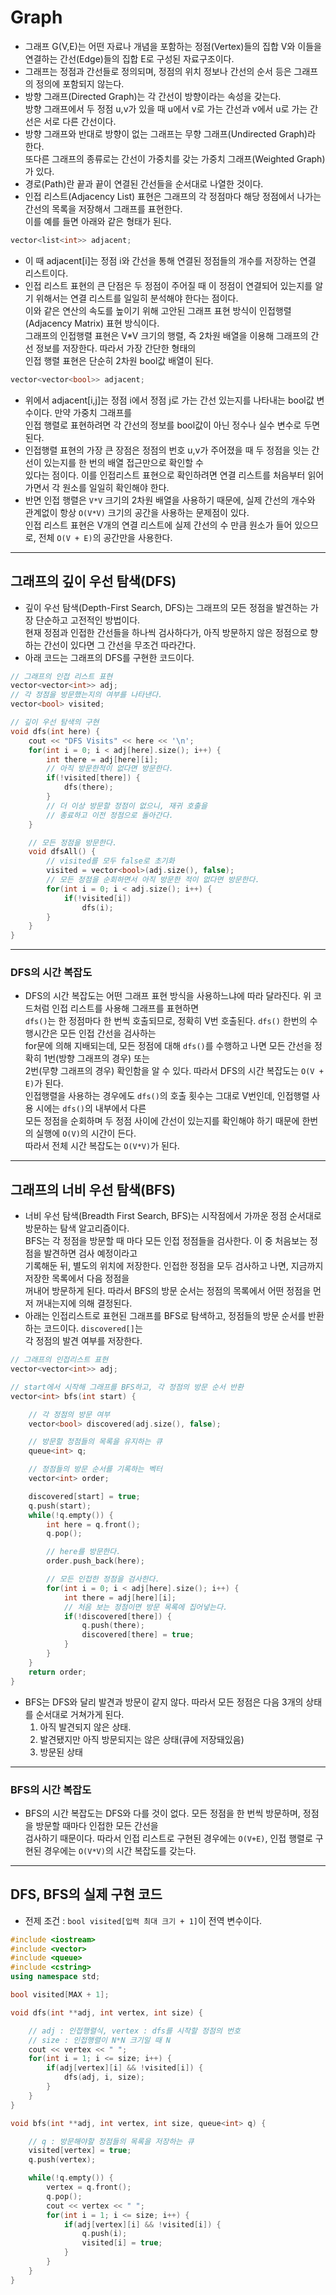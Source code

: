 Graph
======

* 그래프 G(V,E)는 어떤 자료나 개념을 포함하는 정점(Vertex)들의 집합 V와 이들을 연결하는 간선(Edge)들의 집합 E로 구성된 자료구조이다.
* 그래프는 정점과 간선들로 정의되며, 정점의 위치 정보나 간선의 순서 등은 그래프의 정의에 포함되지 않는다.
* 방향 그래프(Directed Graph)는 각 간선이 방향이라는 속성을 갖는다.   
  방향 그래프에서 두 정점 u,v가 있을 때 u에서 v로 가는 간선과 v에서 u로 가는 간선은 서로 다른 간선이다.
* 방향 그래프와 반대로 방향이 없는 그래프는 무향 그래프(Undirected Graph)라 한다.   
  또다른 그래프의 종류로는 간선이 가중치를 갖는 가중치 그래프(Weighted Graph)가 있다.
* 경로(Path)란 끝과 끝이 연결된 간선들을 순서대로 나열한 것이다.
* 인접 리스트(Adjacency List) 표현은 그래프의 각 정점마다 해당 정점에서 나가는 간선의 목록을 저장해서 그래프를 표현한다.   
  이를 예를 들면 아래와 같은 형태가 된다.
```cpp
vector<list<int>> adjacent;
```
* 이 때 adjacent[i]는 정점 i와 간선을 통해 연결된 정점들의 개수를 저장하는 연결 리스트이다.
* 인접 리스트 표현의 큰 단점은 두 정점이 주어질 때 이 정점이 연결되어 있는지를 알기 위해서는 연결 리스트를 일일히 분석해야 한다는 점이다.   
  이와 같은 연산의 속도를 높이기 위해 고안된 그래프 표현 방식이 인접행렬(Adjacency Matrix) 표현 방식이다.   
  그래프의 인접행렬 표현은 V*V 크기의 행렬, 즉 2차원 배열을 이용해 그래프의 간선 정보를 저장한다. 따라서 가장 간단한 형태의   
  인접 행렬 표현은 단순히 2차원 bool값 배열이 된다.
```cpp
vector<vector<bool>> adjacent;
```
* 위에서 adjacent[i,j]는 정점 i에서 정점 j로 가는 간선 있는지를 나타내는 bool값 변수이다. 만약 가중치 그래프를   
  인접 행렬로 표현하려면 각 간선의 정보를 bool값이 아닌 정수나 실수 변수로 두면 된다.
* 인접행렬 표현의 가장 큰 장점은 정점의 번호 u,v가 주어졌을 때 두 정점을 잇는 간선이 있는지를 한 번의 배열 접근만으로 확인할 수   
  있다는 점이다. 이를 인접리스트 표현으로 확인하려면 연결 리스트를 처음부터 읽어가면서 각 원소를 일일히 확인해야 한다.
* 반면 인접 행렬은 `V*V` 크기의 2차원 배열을 사용하기 때문에, 실제 간선의 개수와 관계없이 항상 `O(V*V)` 크기의 공간을 사용하는 문제점이 있다.   
  인접 리스트 표현은 V개의 연결 리스트에 실제 간선의 수 만큼 원소가 들어 있으므로, 전체 `O(V + E)`의 공간만을 사용한다.
<hr/>

<h2>그래프의 깊이 우선 탐색(DFS)</h2>

* 깊이 우선 탐색(Depth-First Search, DFS)는 그래프의 모든 정점을 발견하는 가장 단순하고 고전적인 방법이다.   
  현재 정점과 인접한 간선들을 하나씩 검사하다가, 아직 방문하지 않은 정점으로 향하는 간선이 있다면 그 간선을 무조건 따라간다.
* 아래 코드는 그래프의 DFS를 구현한 코드이다.
```cpp
// 그래프의 인접 리스트 표현
vector<vector<int>> adj;
// 각 정점을 방문했는지의 여부를 나타낸다.
vector<bool> visited;

// 깊이 우선 탐색의 구현
void dfs(int here) {
    cout << "DFS Visits" << here << '\n';
    for(int i = 0; i < adj[here].size(); i++) {
        int there = adj[here][i];
        // 아직 방문한적이 없다면 방문한다.
        if(!visited[there]) {
            dfs(there);
        }
        // 더 이상 방문할 정점이 없으니, 재귀 호출을
        // 종료하고 이전 정점으로 돌아간다.
    }

    // 모든 정점을 방문한다.
    void dfsAll() {
        // visited를 모두 false로 초기화
        visited = vector<bool>(adj.size(), false);
        // 모든 정점을 순회하면서 아직 방문한 적이 없다면 방문한다.
        for(int i = 0; i < adj.size(); i++) {
            if(!visited[i])
                dfs(i);
        }
    }
}
```
<hr/>

<h3>DFS의 시간 복잡도</h3>

* DFS의 시간 복잡도는 어떤 그래프 표현 방식을 사용하느냐에 따라 달라진다. 위 코드처럼 인접 리스트를 사용해 그래프를 표현하면   
  `dfs()`는 한 정점마다 한 번씩 호출되므로, 정확히 V번 호출된다. `dfs()` 한번의 수행시간은 모든 인접 간선을 검사하는   
  for문에 의해 지배되는데, 모든 정점에 대해 `dfs()`를 수행하고 나면 모든 간선을 정확히 1번(방향 그래프의 경우) 또는   
  2번(무향 그래프의 경우) 확인함을 알 수 있다. 따라서 DFS의 시간 복잡도는 `O(V + E)`가 된다.   
  인접행렬을 사용하는 경우에도 `dfs()`의 호출 횟수는 그대로 V번인데, 인접행렬 사용 시에는 `dfs()`의 내부에서 다른   
  모든 정점을 순회하며 두 정점 사이에 간선이 있는지를 확인해야 하기 때문에 한번의 실행에 `O(V)`의 시간이 든다.   
  따라서 전체 시간 복잡도는 `O(V*V)`가 된다.
<hr/>

<h2>그래프의 너비 우선 탐색(BFS)</h2>

* 너비 우선 탐색(Breadth First Search, BFS)는 시작점에서 가까운 정점 순서대로 방문하는 탐색 알고리즘이다.   
  BFS는 각 정점을 방문할 때 마다 모든 인접 정점들을 검사한다. 이 중 처음보는 정점을 발견하면 검사 예정이라고   
  기록해둔 뒤, 별도의 위치에 저장한다. 인접한 정점을 모두 검사하고 나면, 지금까지 저장한 목록에서 다음 정점을   
  꺼내어 방문하게 된다. 따라서 BFS의 방문 순서는 정점의 목록에서 어떤 정점을 먼저 꺼내는지에 의해 결정된다.
* 아래는 인접리스트로 표현된 그래프를 BFS로 탐색하고, 정점들의 방문 순서를 반환하는 코드이다. `discovered[]`는   
  각 정점의 발견 여부를 저장한다.
```cpp
// 그래프의 인접리스트 표현
vector<vector<int>> adj;

// start에서 시작해 그래프를 BFS하고, 각 정점의 방문 순서 반환
vector<int> bfs(int start) {

    // 각 정점의 방문 여부
    vector<bool> discovered(adj.size(), false);

    // 방문할 정점들의 목록을 유지하는 큐
    queue<int> q;

    // 정점들의 방문 순서를 기록하는 벡터
    vector<int> order;

    discovered[start] = true;
    q.push(start);
    while(!q.empty()) {
        int here = q.front();
        q.pop();

        // here를 방문한다.
        order.push_back(here);

        // 모든 인접한 정점을 검사한다.
        for(int i = 0; i < adj[here].size(); i++) {
            int there = adj[here][i];
            // 처음 보는 정점이면 방문 목록에 집어넣는다.
            if(!discovered[there]) {
                q.push(there);
                discovered[there] = true;
            }
        }
    }
    return order;
}
```
* BFS는 DFS와 달리 발견과 방문이 같지 않다. 따라서 모든 정점은 다음 3개의 상태를 순서대로 거쳐가게 된다.
  1. 아직 발견되지 않은 상태.
  2. 발견됐지만 아직 방문되지는 않은 상태(큐에 저장돼있음)
  3. 방문된 상태
<hr/>

<h3>BFS의 시간 복잡도</h3>

* BFS의 시간 복잡도는 DFS와 다를 것이 없다. 모든 정점을 한 번씩 방문하며, 정점을 방문할 때마다 인접한 모든 간선을   
  검사하기 때문이다. 따라서 인접 리스트로 구현된 경우에는 `O(V+E)`, 인접 행렬로 구현된 경우에는 `O(V*V)`의 시간 복잡도를 갖는다.

<hr/>

<h2>DFS, BFS의 실제 구현 코드</h2>

* 전제 조건 : `bool visited[입력 최대 크기 + 1]`이 전역 변수이다.
```cpp
#include <iostream>
#include <vector>
#include <queue>
#include <cstring>
using namespace std;

bool visited[MAX + 1];

void dfs(int **adj, int vertex, int size) {

    // adj : 인접행렬식, vertex : dfs를 시작할 정점의 번호
    // size : 인접행렬이 N*N 크기일 때 N
    cout << vertex << " ";
    for(int i = 1; i <= size; i++) {
        if(adj[vertex][i] && !visited[i]) {
            dfs(adj, i, size);
        }
    }
}

void bfs(int **adj, int vertex, int size, queue<int> q) {

    // q : 방문해야할 정점들의 목록을 저장하는 큐
    visited[vertex] = true;
    q.push(vertex);

    while(!q.empty()) {
        vertex = q.front();
        q.pop();
        cout << vertex << " ";
        for(int i = 1; i <= size; i++) {
            if(adj[vertex][i] && !visited[i]) {
                q.push(i);
                visited[i] = true;
            }
        }
    }
}
```